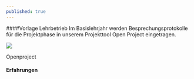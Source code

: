 ```yaml
---
published: true
---
```

####Vorlage Lehrbetrieb
Im Basislehrjahr werden Besprechungsprotokolle für die Projektphase in unserem Projekttool Open Project eingetragen.

<div class="thumbnail">
	<img src="https://www.openproject.org/wp-content/uploads/sites/7/2015/07/browser-shots2x.jpg" class="img-responsive">
	<p class="text-center>
    	<a href="https://www.openproject.org/de/">
        	Openproject
        </a>
    </p>
</div>

#### Erfahrungen
